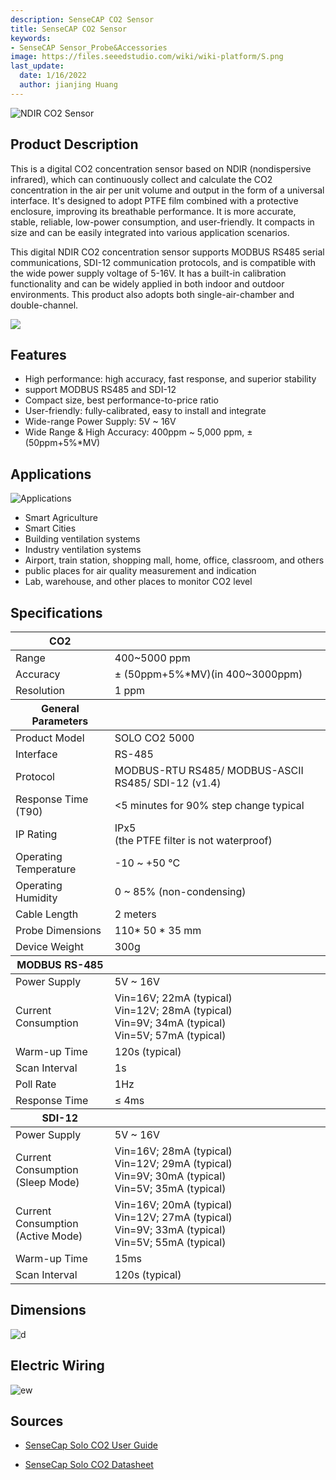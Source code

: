 ```yaml
---
description: SenseCAP CO2 Sensor
title: SenseCAP CO2 Sensor
keywords:
- SenseCAP Sensor_Probe&Accessories
image: https://files.seeedstudio.com/wiki/wiki-platform/S.png
last_update:
  date: 1/16/2022
  author: jianjing Huang
---
```


![NDIR CO2 Sensor](https://files.seeedstudio.com/wiki/NDIR_CO2_Sensor/101990665.png)

## Product Description

This is a digital CO2 concentration sensor based on NDIR (nondispersive infrared), which can continuously collect and calculate the CO2 concentration in the air per unit volume and output in the form of a universal interface. It's designed to adopt PTFE film combined with a protective enclosure, improving its breathable performance. It is more accurate, stable, reliable, low-power consumption, and user-friendly. It compacts in size and can be easily integrated into various application scenarios.

This digital NDIR CO2 concentration sensor supports MODBUS RS485 serial communications, SDI-12 communication protocols, and is compatible with the wide power supply voltage of 5-16V. It has a built-in calibration functionality and can be widely applied in both indoor and outdoor environments. This product also adopts both single-air-chamber and double-channel.

[![](https://files.seeedstudio.com/wiki/Seeed-WiKi/docs/images/300px-Get_One_Now_Banner-ragular.png)](https://www.seeedstudio.com/SOLO-CO2-5000-A1-p-4757.html)

## Features

* High performance: high accuracy, fast  response, and superior stability
* support MODBUS RS485 and SDI-12
* Compact size, best performance-to-price ratio
* User-friendly: fully-calibrated, easy to install and integrate
* Wide-range Power Supply: 5V ~ 16V
* Wide Range & High Accuracy: 400ppm ~ 5,000 ppm, ± (50ppm+5%*MV)

## Applications

![Applications](https://files.seeedstudio.com/wiki/NDIR_CO2_Sensor/Applications.png)

* Smart Agriculture
* Smart Cities
* Building ventilation systems
* Industry ventilation systems
* Airport, train station, shopping mall, home, office, classroom, and others
* public places for air quality measurement and indication
* Lab, warehouse, and other places to monitor CO2 level

## Specifications
<!-- <style type="text/css">
.tg  {border-collapse:collapse;border-spacing:0;}
.tg td{border-color:black;border-style:solid;border-width:1px;font-family:Arial, sans-serif;font-size:14px;
  overflow:hidden;padding:10px 5px;word-break:normal;}
.tg th{border-color:black;border-style:solid;border-width:1px;font-family:Arial, sans-serif;font-size:14px;
  font-weight:normal;overflow:hidden;padding:10px 5px;word-break:normal;}
.tg .tg-2fdn{border-color:#9b9b9b;text-align:left;vertical-align:top}
.tg .tg-e2cz{background-color:#9b9b9b;border-color:#9b9b9b;color:#ffffff;text-align:left;vertical-align:top}
</style> -->
<table class="tg">
<thead>
<tr><th class="tg-e2cz">CO2</th><th class="tg-5b55"></th></tr>
</thead>
<tbody>
<tr>
<td class="tg-qya6">Range</td>
<td class="tg-qya6">400~5000 ppm</td>
</tr>
<tr>
<td class="tg-qya6">Accuracy</td>
<td class="tg-qya6"><span data-style="font-weight: 400; font-style: normal;">± (50ppm+5%*MV)(in 400~3000ppm)</span></td>
</tr>
<tr>
<td class="tg-qya6">Resolution</td>
<td class="tg-qya6">1 ppm</td>
</tr>
</tbody>
<thead>
<tr><th class="tg-e2cz">General Parameters</th><th class="tg-5b55"></th></tr>
</thead>
<tbody>
<tr>
<td class="tg-qya6">Product Model</td>
<td class="tg-qya6">SOLO CO2 5000</td>
</tr>
<tr>
<td class="tg-qya6">Interface</td>
<td class="tg-qya6">RS-485</td>
</tr>
<tr>
<td class="tg-qya6">Protocol</td>
<td class="tg-qya6">MODBUS-RTU RS485/ MODBUS-ASCII RS485/ SDI-12 (v1.4)</td>
</tr>
<tr>
<td class="tg-qya6">Response Time (T90)</td>
<td class="tg-qya6">&lt;5 minutes for 90% step change typical</td>
</tr>
<tr>
<td class="tg-qya6">IP Rating</td>
<td class="tg-qya6">IPx5<br />(the PTFE filter is not waterproof)</td>
</tr>
<tr>
<td class="tg-qya6">Operating Temperature</td>
<td class="tg-qya6">-10 ~ +50 °C</td>
</tr>
<tr>
<td class="tg-qya6">Operating Humidity</td>
<td class="tg-qya6">0 ~ 85% (non-condensing)</td>
</tr>
<tr>
<td class="tg-qya6">Cable Length</td>
<td class="tg-qya6">2 meters</td>
</tr>
<tr>
<td class="tg-qya6">Probe Dimensions</td>
<td class="tg-qya6">110* 50 * 35 mm</td>
</tr>
<tr>
<td class="tg-qya6">Device Weight</td>
<td class="tg-qya6">300g</td>
</tr>
<tr></tr>
</tbody>
<thead>
<tr><th class="tg-e2cz">MODBUS RS-485</th><th class="tg-5b55"></th></tr>
</thead>
<tbody>
<tr>
<td class="tg-qya6">Power Supply</td>
<td class="tg-qya6">5V ~ 16V</td>
</tr>
<tr>
<td class="tg-qya6">Current Consumption</td>
<td class="tg-qya6">Vin=16V; 22mA (typical)<br />Vin=12V; 28mA (typical)<br /><span data-style="font-weight: 400; font-style: normal;">Vin=9V; 34mA (typical)</span><br /><span data-style="font-weight: 400; font-style: normal;">Vin=5V; 57mA (typical)</span></td>
</tr>
<tr>
<td class="tg-qya6">Warm-up Time</td>
<td class="tg-qya6">120s (typical)</td>
</tr>
<tr>
<td class="tg-qya6">Scan Interval</td>
<td class="tg-qya6">1s</td>
</tr>
<tr>
<td class="tg-qya6">Poll Rate</td>
<td class="tg-qya6">1Hz</td>
</tr>
<tr>
<td class="tg-qya6">Response Time</td>
<td class="tg-qya6"><span data-style="font-style: normal;">≤ 4ms</span></td>
</tr>
<tr></tr>
</tbody>
<thead>
<tr><th class="tg-e2cz">SDI-12</th><th class="tg-5b55"></th></tr>
</thead>
<tbody>
<tr>
<td class="tg-qya6">Power Supply</td>
<td class="tg-qya6">5V ~ 16V</td>
</tr>
<tr>
<td class="tg-qya6">Current Consumption <br />(Sleep Mode)</td>
<td class="tg-qya6">Vin=16V; 28mA (typical)<br />Vin=12V; 29mA (typical)<br /><span data-style="font-weight: 400; font-style: normal;">Vin=9V; 30mA (typical)</span><br /><span data-style="font-weight: 400; font-style: normal;">Vin=5V; 35mA (typical)</span></td>
</tr>
<tr>
<td class="tg-qya6">Current Consumption <br />(Active Mode)</td>
<td class="tg-qya6">Vin=16V; 20mA (typical)<br />Vin=12V; 27mA (typical)<br /><span data-style="font-weight: 400; font-style: normal;">Vin=9V; 33mA (typical)</span><br /><span data-style="font-weight: 400; font-style: normal;">Vin=5V; 55mA (typical)</span></td>
</tr>
<tr>
<td class="tg-qya6">Warm-up Time</td>
<td class="tg-qya6">15ms</td>
</tr>
<tr>
<td class="tg-qya6">Scan Interval</td>
<td class="tg-qya6">120s (typical)</td>
</tr>
</tbody>
</table>

## Dimensions

![d](https://files.seeedstudio.com/wiki/NDIR_CO2_Sensor/dimension.png)

## Electric Wiring

![ew](https://files.seeedstudio.com/wiki/NDIR_CO2_Sensor/wiring.jpg)

## Sources

* [SenseCap Solo CO2 User Guide](https://files.seeedstudio.com/wiki/NDIR_CO2_Sensor/SenseCAP_SOLO_CO2_5000-UserGuide.pdf)

* [SenseCap Solo CO2 Datasheet](https://files.seeedstudio.com/wiki/NDIR_CO2_Sensor/SenseCAP_SOLO_CO2_5000-Datasheet.pdf)
